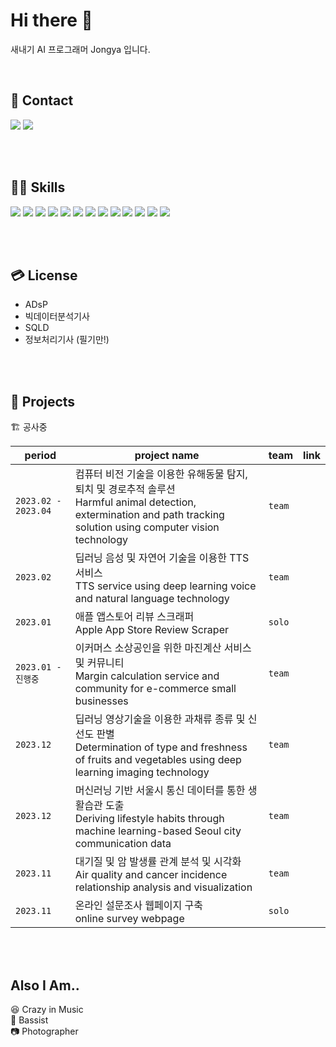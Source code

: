 # Hi there 👋
새내기 AI 프로그래머 Jongya 입니다.

<br>

## 📧 Contact  

<a href="mailto:whdrns2013@naver.com"><img src="https://img.shields.io/badge/whdrns2013@naver.com-03C75A?style=flat-square&logo=Naver&logoColor=white&link=mailto:whdrns2013@naver.com"/></a>
<a href="https://whdrns2013.github.io/"><img src="https://img.shields.io/badge/Jongya's Blog-181717?style=flat-square&logo=Github&logoColor=white&link=https://whdrns2013.github.io/"/></a> 

<br>
<br>

## 🧑‍💻 Skills  

<img src="https://img.shields.io/badge/Python-3776AB?style=for-the-badge&logo=Python&logoColor=white"/></a>
<img src="https://img.shields.io/badge/JAVA-007396?style=for-the-badge&logo=java&logoColor=white">
<img src="https://img.shields.io/badge/MySQL-4479A1?style=for-the-badge&logo=MySQL&logoColor=white"/></a>
<img src="https://img.shields.io/badge/R-276DC3?style=for-the-badge&logo=R&logoColor=white"/></a>
<img src="https://img.shields.io/badge/HTML-E34F26?style=for-the-badge&logo=HTML5&logoColor=white"/></a>
<img src="https://img.shields.io/badge/Spring Boot-6DB33F?style=for-the-badge&logo=Spring Boot&logoColor=white"/></a>
<img src="https://img.shields.io/badge/Flask-000000?style=for-the-badge&logo=Flask&logoColor=white"/></a>
<img src="https://img.shields.io/badge/Pynecone-000000?style=for-the-badge&logo=&logoColor=white"/></a>
<img src="https://img.shields.io/badge/AWS-232F3E?style=for-the-badge&logo=Amazon AWS&logoColor=white"/></a>
<img src="https://img.shields.io/badge/GIT-F05032?style=for-the-badge&logo=GIT&logoColor=white"/></a>
<img src="https://img.shields.io/badge/VSCode-007ACC?style=for-the-badge&logo=Visual Studio Code&logoColor=white"/></a>
<img src="https://img.shields.io/badge/Eclipse-2C2255?style=for-the-badge&logo=Eclipse IDE&logoColor=white"/></a>
<img src="https://img.shields.io/badge/Dot_ENV-ECD53F?style=for-the-badge&logo=dotenv&logoColor=white"/></a>


<br>
<br>

## 💳 License  

- ADsP  
- 빅데이터분석기사  
- SQLD  
- 정보처리기사 (필기만!)  


<br>
<br>

## 🚀 Projects  

🏗 공사중

|period|project name|team|link|
|---|---|---|---|
|`2023.02 - 2023.04`|컴퓨터 비전 기술을 이용한 유해동물 탐지, 퇴치 및 경로추적 솔루션<br>Harmful animal detection, extermination and path tracking solution using computer vision technology|`team`||
|`2023.02`|딥러닝 음성 및 자연어 기술을 이용한 TTS 서비스<br>TTS service using deep learning voice and natural language technology|`team`||
|`2023.01`|애플 앱스토어 리뷰 스크래퍼<br>Apple App Store Review Scraper|`solo`||
|`2023.01 - 진행중`|이커머스 소상공인을 위한 마진계산 서비스 및 커뮤니티<br>Margin calculation service and community for e-commerce small businesses|`team`||
|`2023.12`|딥러닝 영상기술을 이용한 과채류 종류 및 신선도 판별<br>Determination of type and freshness of fruits and vegetables using deep learning imaging technology|`team`||
|`2023.12`|머신러닝 기반 서울시 통신 데이터를 통한 생활습관 도출<br>Deriving lifestyle habits through machine learning-based Seoul city communication data|`team`||
|`2023.11`|대기질 및 암 발생률 관계 분석 및 시각화<br>Air quality and cancer incidence relationship analysis and visualization|`team`||
|`2023.11`|온라인 설문조사 웹페이지 구축<br>online survey webpage|`solo`||



<br>
<br>

## Also I Am..  


😆 Crazy in Music  
🎸 Bassist  
📷 Photographer  


<!--
**whdrns2013/whdrns2013** is a ✨ _special_ ✨ repository because its `README.md` (this file) appears on your GitHub profile.

Here are some ideas to get you started:

- 🔭 I’m currently working on ...
- 🌱 I’m currently learning ...
- 👯 I’m looking to collaborate on ...
- 🤔 I’m looking for help with ...
- 💬 Ask me about ...
- 📫 How to reach me: ...
- 😄 Pronouns: ...
- ⚡ Fun fact: ...
-->


